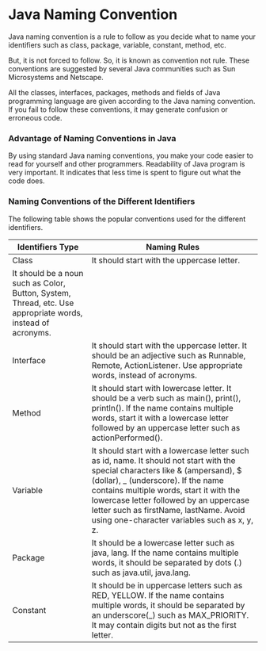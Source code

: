 # Java Naming Convention
Java naming convention is a rule to follow as you decide what to name your identifiers such as class, package, variable, constant, method, etc.

But, it is not forced to follow. So, it is known as convention not rule. These conventions are suggested by several Java communities such as Sun Microsystems and Netscape.

All the classes, interfaces, packages, methods and fields of Java programming language are given according to the Java naming convention. If you fail to follow these conventions, it may generate confusion or erroneous code.

### Advantage of Naming Conventions in Java
By using standard Java naming conventions, you make your code easier to read for yourself and other programmers. Readability of Java program is very important. It indicates that less time is spent to figure out what the code does.

### Naming Conventions of the Different Identifiers
The following table shows the popular conventions used for the different identifiers.

| Identifiers Type | Naming Rules |
| ---------------- | ------------ |
| Class |	It should start with the uppercase letter. 
It should be a noun such as Color, Button, System, Thread, etc. Use appropriate words, instead of acronyms. |
| Interface |	It should start with the uppercase letter. It should be an adjective such as Runnable, Remote, ActionListener. Use appropriate words, instead of acronyms. |
| Method | It should start with lowercase letter. It should be a verb such as main(), print(), println(). If the name contains multiple words, start it with a lowercase letter followed by an uppercase letter such as actionPerformed(). |
| Variable | It should start with a lowercase letter such as id, name. It should not start with the special characters like & (ampersand), $ (dollar), _ (underscore). If the name contains multiple words, start it with the lowercase letter followed by an uppercase letter such as firstName, lastName. Avoid using one-character variables such as x, y, z. |
| Package |	It should be a lowercase letter such as java, lang. If the name contains multiple words, it should be separated by dots (.) such as java.util, java.lang. |
| Constant | It should be in uppercase letters such as RED, YELLOW. If the name contains multiple words, it should be separated by an underscore(\_) such as MAX_PRIORITY. It may contain digits but not as the first letter. |

